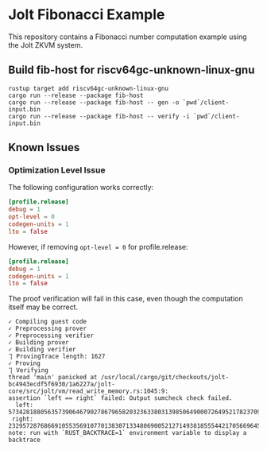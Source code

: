 # Jolt Fibonacci Example

This repository contains a Fibonacci number computation example using the Jolt ZKVM system.

## Build fib-host for riscv64gc-unknown-linux-gnu
```
rustup target add riscv64gc-unknown-linux-gnu
cargo run --release --package fib-host 
cargo run --release --package fib-host -- gen -o `pwd`/client-input.bin
cargo run --release --package fib-host -- verify -i `pwd`/client-input.bin
```

## Known Issues

### Optimization Level Issue

The following configuration works correctly:

```toml
[profile.release]
debug = 1
opt-level = 0
codegen-units = 1
lto = false
```

However, if removing `opt-level = 0` for profile.release:
```toml
[profile.release]
debug = 1
codegen-units = 1
lto = false
```
The proof verification will fail in this case, even though the computation itself may be correct.
```
✓ Compiling guest code
✓ Preprocessing prover
✓ Preprocessing verifier
✓ Building prover
✓ Building verifier
⢹ ProvingTrace length: 1627
✓ Proving
⢹ Verifying
thread 'main' panicked at /usr/local/cargo/git/checkouts/jolt-bc4943ecdf5f6930/1a6227a/jolt-core/src/jolt/vm/read_write_memory.rs:1045:9:
assertion `left == right` failed: Output sumcheck check failed.
  left: 5734281880563573906467902786796582032363380313985064900072649521782370967195
 right: 2329572876866910553569107701383071334806900521271493818555442170566964523457
note: run with `RUST_BACKTRACE=1` environment variable to display a backtrace
```

